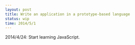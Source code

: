 ```yaml
---
layout: post
title: Write an application in a prototype-based language
status: wip
time: 2014/5/1
---
```


2014/4/24: Start learning JavaScript.
